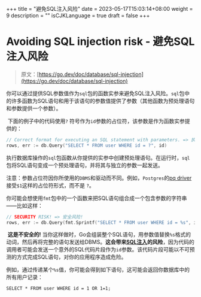 +++
title = "避免SQL注入风险"
date = 2023-05-17T15:03:14+08:00
weight = 9
description = ""
isCJKLanguage = true
draft = false
+++
# Avoiding SQL injection risk - 避免SQL注入风险

> 原文：[https://go.dev/doc/database/sql-injection](https://go.dev/doc/database/sql-injection)

​	你可以通过提供SQL参数值作为`sql`包的函数实参来避免SQL注入风险。`sql`包中的许多函数为SQL语句和用于该语句的参数值提供了参数（其他函数为预处理语句和参数提供一个参数）。

​	下面的例子中的代码使用`?` 符号作为`id`参数的占位符，该参数是作为函数实参提供的：

```go 
// Correct format for executing an SQL statement with parameters. => 执行带参数的SQL语句的正确格式。
rows, err := db.Query("SELECT * FROM user WHERE id = ?", id)
```

​	执行数据库操作的`sql`包函数从你提供的实参中创建预处理语句。在运行时，`sql`包将SQL语句变成一个预处理语句，并将其与独立的参数一起发送。

注意：参数占位符因你所使用的`DBMS`和驱动而不同。例如，`Postgres`的[pq driver](https://pkg.go.dev/github.com/lib/pq)接受`$1`这样的占位符形式，而不是 `?`。

​	你可能会想使用`fmt`包中的一个函数来把SQL语句组合成一个包含参数的字符串——比如这样：

```go 
// SECURITY RISK! => 安全风险!
rows, err := db.Query(fmt.Sprintf("SELECT * FROM user WHERE id = %s", id))
```

​	**这是不安全的!** 当你这样做时，Go会组装整个SQL语句，用参数值替换`%s`格式的动词，然后再将完整的语句发送给DBMS。**这会带来[SQL注入](https://en.wikipedia.org/wiki/SQL_injection)的风险**，因为代码的调用者可能会发送一个意外的SQL代码片段作为`id`参数。该代码片段可能以不可预测的方式完成SQL语句，对你的应用程序造成危险。

​	例如，通过传递某个`%s`值，你可能会得到如下语句，这可能会返回你数据库中的所有用户记录：

```mysql
SELECT * FROM user WHERE id = 1 OR 1=1;
```